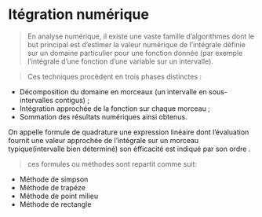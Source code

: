 # Itégration numérique 

> En analyse numérique, il existe une vaste famille d’algorithmes dont le but principal est d’estimer la valeur numérique de l’intégrale définie sur un domaine particulier pour une fonction donnée (par exemple l’intégrale d’une fonction d’une variable sur un intervalle).

> Ces techniques procèdent en trois phases distinctes :

* Décomposition du domaine en morceaux (un intervalle en sous-intervalles contigus) ;
* Intégration approchée de la fonction sur chaque morceau ;
* Sommation des résultats numériques ainsi obtenus.

On appelle formule de quadrature une expression linéaire dont l’évaluation fournit une valeur approchée de l’intégrale sur un morceau typique(intervalle bien déterminé)
son éfficacité est indiqué par  son ordre .
>  ces formules ou méthodes sont repartit comme suit:
* Méthode de simpson
* Méthode de trapéze
* Méthode de point milieu
* Méthode de rectangle
